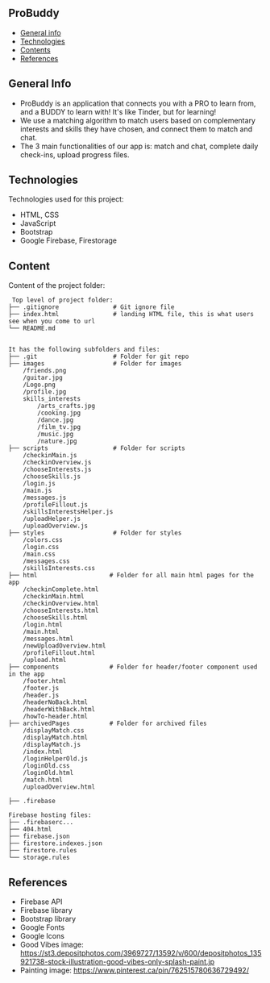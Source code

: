 ## ProBuddy

- [General info](#general-info)
- [Technologies](#technologies)
- [Contents](#content)
- [References](#reference)

## General Info

- ProBuddy is an application that connects you with a PRO to learn from, and a BUDDY to learn with! It's like Tinder, but for learning!
- We use a matching algorithm to match users based on complementary interests and skills they have chosen, and connect them to match and chat.
- The 3 main functionalities of our app is: match and chat, complete daily check-ins, upload progress files.

## Technologies

Technologies used for this project:

- HTML, CSS
- JavaScript
- Bootstrap
- Google Firebase, Firestorage

## Content

Content of the project folder:

```
 Top level of project folder:
├── .gitignore               # Git ignore file
├── index.html               # landing HTML file, this is what users see when you come to url
└── README.md


It has the following subfolders and files:
├── .git                     # Folder for git repo
├── images                   # Folder for images
    /friends.png
    /guitar.jpg
    /Logo.png
    /profile.jpg
    skills_interests
        /arts_crafts.jpg
        /cooking.jpg
        /dance.jpg
        /film_tv.jpg
        /music.jpg
        /nature.jpg
├── scripts                  # Folder for scripts
    /checkinMain.js
    /checkinOverview.js
    /chooseInterests.js
    /chooseSkills.js
    /login.js
    /main.js
    /messages.js
    /profileFillout.js
    /skillsInterestsHelper.js
    /uploadHelper.js
    /uploadOverview.js
├── styles                   # Folder for styles
    /colors.css
    /login.css
    /main.css
    /messages.css
    /skillsInterests.css
├── html                    # Folder for all main html pages for the app
    /checkinComplete.html
    /checkinMain.html
    /checkinOverview.html
    /chooseInterests.html
    /chooseSkills.html
    /login.html
    /main.html
    /messages.html
    /newUploadOverview.html
    /profileFillout.html
    /upload.html
├── components              # Folder for header/footer component used in the app
    /footer.html
    /footer.js
    /header.js
    /headerNoBack.html
    /headerWithBack.html
    /howTo-header.html
├── archivedPages           # Folder for archived files
    /displayMatch.css
    /displayMatch.html
    /displayMatch.js
    /index.html
    /loginHelperOld.js
    /loginOld.css
    /loginOld.html
    /match.html
    /uploadOverview.html

├── .firebase

Firebase hosting files:
├── .firebaserc...
├── 404.html
├── firebase.json
├── firestore.indexes.json
├── firestore.rules
└── storage.rules
```

## References

- Firebase API
- Firebase library
- Bootstrap library
- Google Fonts
- Google Icons
- Good Vibes image: https://st3.depositphotos.com/3969727/13592/v/600/depositphotos_135921738-stock-illustration-good-vibes-only-splash-paint.jp
- Painting image: https://www.pinterest.ca/pin/762515780636729492/
